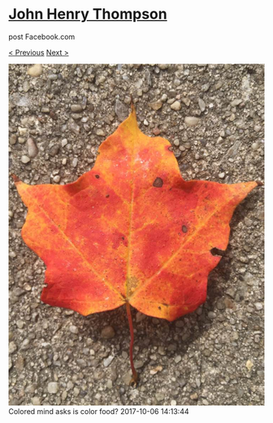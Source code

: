 # [John Henry Thompson](../README.md)
post Facebook.com

[< Previous](2017-10-06-5.md) [Next >](2017-10-06-7.md)

[![](../media/2017-10-06/Timeline-Photos-Colored-mind-asks-is-color-food-2.jpg)](../README.md)
Colored mind asks is color food?
2017-10-06 14:13:44